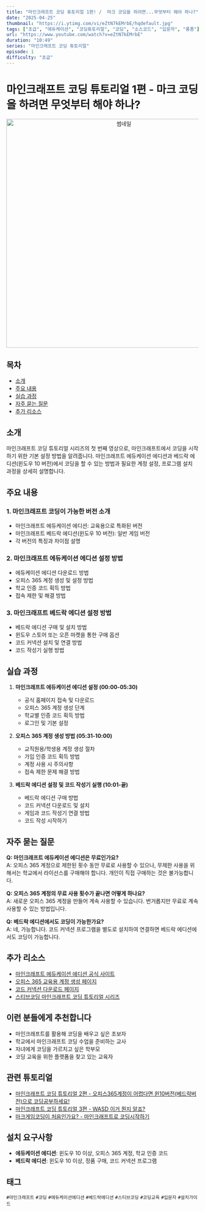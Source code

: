 ```yaml
---
title: "마인크래프트 코딩 튜토리얼 1편! /  마크 코딩을 하려면...무엇부터 해야 하나?"
date: "2025-04-25"
thumbnail: "https://i.ytimg.com/vi/eZtN7kEMrbE/hqdefault.jpg"
tags: ["초급", "에듀케이션", "코딩튜토리얼", "코딩", "소스코드", "입문자", "롱폼"]
url: "https://www.youtube.com/watch?v=eZtN7kEMrbE"
duration: "10:49"
series: "마인크래프트 코딩 튜토리얼"
episode: 1
difficulty: "초급"
---
```


# 마인크래프트 코딩 튜토리얼 1편 - 마크 코딩을 하려면 무엇부터 해야 하나?

<div align="center">
  <img src="https://i.ytimg.com/vi/eZtN7kEMrbE/hqdefault.jpg" alt="썸네일" width="600"/>
</div>

## 목차
- [소개](#소개)
- [주요 내용](#주요-내용)
- [실습 과정](#실습-과정)
- [자주 묻는 질문](#자주-묻는-질문)
- [추가 리소스](#추가-리소스)

## 소개

마인크래프트 코딩 튜토리얼 시리즈의 첫 번째 영상으로, 마인크래프트에서 코딩을 시작하기 위한 기본 설정 방법을 알려줍니다. 마인크래프트 에듀케이션 에디션과 베드락 에디션(윈도우 10 버전)에서 코딩을 할 수 있는 방법과 필요한 계정 설정, 프로그램 설치 과정을 상세히 설명합니다.

## 주요 내용

### 1. 마인크래프트 코딩이 가능한 버전 소개
- 마인크래프트 에듀케이션 에디션: 교육용으로 특화된 버전
- 마인크래프트 베드락 에디션(윈도우 10 버전): 일반 게임 버전
- 각 버전의 특징과 차이점 설명

### 2. 마인크래프트 에듀케이션 에디션 설정 방법
- 에듀케이션 에디션 다운로드 방법
- 오피스 365 계정 생성 및 설정 방법
- 학교 인증 코드 획득 방법
- 접속 제한 및 해결 방법

### 3. 마인크래프트 베드락 에디션 설정 방법
- 베드락 에디션 구매 및 설치 방법
- 윈도우 스토어 또는 오픈 마켓을 통한 구매 옵션
- 코드 커넥션 설치 및 연결 방법
- 코드 작성기 실행 방법

## 실습 과정

1. **마인크래프트 에듀케이션 에디션 설정 (00:00-05:30)**
   - 공식 홈페이지 접속 및 다운로드
   - 오피스 365 계정 생성 단계
   - 학교별 인증 코드 획득 방법
   - 로그인 및 기본 설정

2. **오피스 365 계정 생성 방법 (05:31-10:00)**
   - 교직원용/학생용 계정 생성 절차
   - 가입 인증 코드 획득 방법
   - 계정 사용 시 주의사항
   - 접속 제한 문제 해결 방법

3. **베드락 에디션 설정 및 코드 작성기 실행 (10:01-끝)**
   - 베드락 에디션 구매 방법
   - 코드 커넥션 다운로드 및 설치
   - 게임과 코드 작성기 연결 방법
   - 코드 작성 시작하기

## 자주 묻는 질문

**Q: 마인크래프트 에듀케이션 에디션은 무료인가요?**  
A: 오피스 365 계정으로 제한된 횟수 동안 무료로 사용할 수 있으나, 무제한 사용을 위해서는 학교에서 라이선스를 구매해야 합니다. 개인이 직접 구매하는 것은 불가능합니다.

**Q: 오피스 365 계정의 무료 사용 횟수가 끝나면 어떻게 하나요?**  
A: 새로운 오피스 365 계정을 만들어 계속 사용할 수 있습니다. 번거롭지만 무료로 계속 사용할 수 있는 방법입니다.

**Q: 베드락 에디션에서도 코딩이 가능한가요?**  
A: 네, 가능합니다. 코드 커넥션 프로그램을 별도로 설치하여 연결하면 베드락 에디션에서도 코딩이 가능합니다.

## 추가 리소스

- [마인크래프트 에듀케이션 에디션 공식 사이트](https://education.minecraft.net/)
- [오피스 365 교육용 계정 생성 페이지](https://www.office365.edu.net/)
- [코드 커넥션 다운로드 페이지](링크)
- [스티브코딩 마인크래프트 코딩 튜토리얼 시리즈](링크)

## 이런 분들에게 추천합니다
- 마인크래프트를 활용해 코딩을 배우고 싶은 초보자
- 학교에서 마인크래프트 코딩 수업을 준비하는 교사
- 자녀에게 코딩을 가르치고 싶은 학부모
- 코딩 교육을 위한 플랫폼을 찾고 있는 교육자

## 관련 튜토리얼
- [마인크래프트 코딩 튜토리얼 2편 - 오피스365계정이 어렵다면 윈10버전(베드락버전)으로 코딩공부하세요!](링크)
- [마인크래프트 코딩 튜토리얼 3편 - WASD 이거 뭔지 알죠?](링크)
- [마크게임코딩이 처음인가요? - 마인크래프트로 코딩시작하기](링크)

## 설치 요구사항
- **에듀케이션 에디션**: 윈도우 10 이상, 오피스 365 계정, 학교 인증 코드
- **베드락 에디션**: 윈도우 10 이상, 정품 구매, 코드 커넥션 프로그램

## 태그
`#마인크래프트` `#코딩` `#에듀케이션에디션` `#베드락에디션` `#스티브코딩` `#코딩교육` `#입문자` `#설치가이드`
